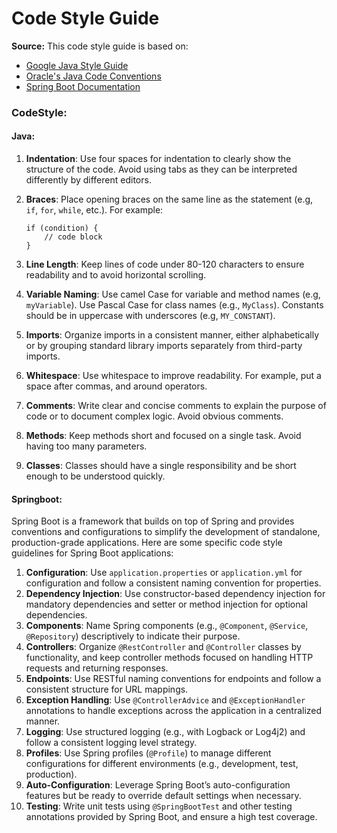 # Code Style Guide

**Source:** This code style guide is based on:

- [Google Java Style Guide](https://google.github.io/styleguide/javaguide.html)
- [Oracle's Java Code Conventions](https://www.oracle.com/java/technologies/javase/codeconventions-contents.html)
- [Spring Boot Documentation](https://spring.io/projects/spring-boot)



### CodeStyle:

#### Java:

1. **Indentation**: Use four spaces for indentation to clearly show the structure of the code. Avoid using tabs as they can be interpreted differently by different editors.

2. **Braces**: Place opening braces on the same line as the statement (e.g, `if`, `for`, `while`, etc.). For example:

   ```
   if (condition) {
       // code block
   }
   ```

3. **Line Length**: Keep lines of code under 80-120 characters to ensure readability and to avoid horizontal scrolling.

4. **Variable Naming**: Use camel Case for variable and method names (e.g, `myVariable`). Use Pascal Case for class names (e.g., `MyClass`). Constants should be in uppercase with underscores (e.g, `MY_CONSTANT`).

5. **Imports**: Organize imports in a consistent manner, either alphabetically or by grouping standard library imports separately from third-party imports.

6. **Whitespace**: Use whitespace to improve readability. For example, put a space after commas, and around operators.

7. **Comments**: Write clear and concise comments to explain the purpose of code or to document complex logic. Avoid obvious comments.

8. **Methods**: Keep methods short and focused on a single task. Avoid having too many parameters.

9. **Classes**: Classes should have a single responsibility and be short enough to be understood quickly.

#### Springboot:

Spring Boot is a framework that builds on top of Spring and provides conventions and configurations to simplify the development of standalone, production-grade applications. Here are some specific code style guidelines for Spring Boot applications:

1. **Configuration**: Use `application.properties` or `application.yml` for configuration and follow a consistent naming convention for properties.
2. **Dependency Injection**: Use constructor-based dependency injection for mandatory dependencies and setter or method injection for optional dependencies.
3. **Components**: Name Spring components (e.g., `@Component`, `@Service`, `@Repository`) descriptively to indicate their purpose.
4. **Controllers**: Organize `@RestController` and `@Controller` classes by functionality, and keep controller methods focused on handling HTTP requests and returning responses.
5. **Endpoints**: Use RESTful naming conventions for endpoints and follow a consistent structure for URL mappings.
6. **Exception Handling**: Use `@ControllerAdvice` and `@ExceptionHandler` annotations to handle exceptions across the application in a centralized manner.
7. **Logging**: Use structured logging (e.g., with Logback or Log4j2) and follow a consistent logging level strategy.
8. **Profiles**: Use Spring profiles (`@Profile`) to manage different configurations for different environments (e.g., development, test, production).
9. **Auto-Configuration**: Leverage Spring Boot’s auto-configuration features but be ready to override default settings when necessary.
10. **Testing**: Write unit tests using `@SpringBootTest` and other testing annotations provided by Spring Boot, and ensure a high test coverage.